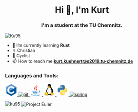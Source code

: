 <h1 align="center">Hi 👋, I'm Kurt</h1>
<h3 align="center">I'm a student at the TU Chemnitz.</h3>

<p align="left"> <img src="https://komarev.com/ghpvc/?username=Ku95&label=Profile%20views&color=0e75b6&style=flat" alt="Ku95" /> </p>

- 🌱 I’m currently learning **Rust**
- ✝️ Christian
- 🚴 Cyclist
- 📫 How to reach me **kurt.kuehnert@s2019.tu-chemnitz.de**


<h3 align="left">Languages and Tools:</h3>
<p align="left"> <a href="https://www.cprogramming.com/" target="_blank"> <img src="https://raw.githubusercontent.com/devicons/devicon/master/icons/c/c-original.svg" alt="c" width="40" height="40"/> </a> <a href="https://git-scm.com/" target="_blank"> <img src="https://www.vectorlogo.zone/logos/git-scm/git-scm-icon.svg" alt="git" width="40" height="40"/> </a> <a href="https://www.java.com" target="_blank"> <img src="https://raw.githubusercontent.com/devicons/devicon/master/icons/java/java-original.svg" alt="java" width="40" height="40"/> </a> <a href="https://www.linux.org/" target="_blank"> <img src="https://raw.githubusercontent.com/devicons/devicon/master/icons/linux/linux-original.svg" alt="linux" width="40" height="40"/> </a> <a href="https://www.python.org" target="_blank"> <img src="https://raw.githubusercontent.com/devicons/devicon/master/icons/python/python-original.svg" alt="python" width="40" height="40"/> </a> <a href="https://spring.io/" target="_blank"> <img src="https://www.vectorlogo.zone/logos/springio/springio-icon.svg" alt="spring" width="40" height="40"/> </a> </p>

<p><img align="left" src="https://github-readme-stats.vercel.app/api/top-langs?username=Ku95&show_icons=true&locale=en&layout=compact" alt="ku95" /></p>

<p>&nbsp;<img align="center" src="https://projecteuler.net/profile/Ku95.png" alt="Project Euler" /></p>
